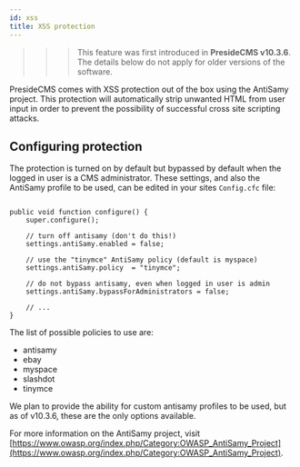 ```yaml
---
id: xss
title: XSS protection
---
```


>>> This feature was first introduced in **PresideCMS v10.3.6**. The details below do not apply for older versions of the software.

PresideCMS comes with XSS protection out of the box using the AntiSamy project. This protection will automatically strip unwanted HTML from user input in order to prevent the possibility of successful cross site scripting attacks.

## Configuring protection

The protection is turned on by default but bypassed by default when the logged in user is a CMS administrator. These settings, and also the AntiSamy profile to be used, can be edited in your sites `Config.cfc` file:

```luceescript

public void function configure() {
    super.configure();

    // turn off antisamy (don't do this!)
    settings.antiSamy.enabled = false;

    // use the "tinymce" AntiSamy policy (default is myspace)
    settings.antiSamy.policy  = "tinymce";

    // do not bypass antisamy, even when logged in user is admin
    settings.antiSamy.bypassForAdministrators = false;

    // ...
}
```

The list of possible policies to use are:

* antisamy
* ebay
* myspace
* slashdot
* tinymce

We plan to provide the ability for custom antisamy profiles to be used, but as of v10.3.6, these are the only options available.

For more information on the AntiSamy project, visit [https://www.owasp.org/index.php/Category:OWASP_AntiSamy_Project](https://www.owasp.org/index.php/Category:OWASP_AntiSamy_Project).